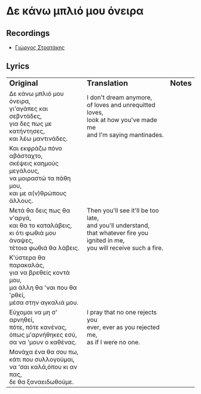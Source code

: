 # Δε κάνω μπλιό μου όνειρα

## Recordings

- [Γιώργος Στρατάκης](https://www.youtube.com/watch?v=F7Xi1R118vI)

## Lyrics

<table border="0">
  <tr>
    <td><b style="font-size:20px">Original</b></td>
    <td><b style="font-size:20px">Translation</b></td>
    <td><b style="font-size:20px">Notes</b></td>
  </tr>
  <tr>
    <td>Δε κάνω μπλιό μου όνειρα,<br>γι'αγάπες και σεβντάδες,<br>για δες πως με κατήντησες,<br>και λέω μαντινάδες.</td>
    <td>I don't dream anymore,<br>of loves and unrequitted loves,<br>look at how you've made me<br>and I'm saying mantinades.</td>
    <td></td>
  </tr>
  <tr>  
    <td>Και εκφράζω πόνο αβάσταχτο,<br>σκέψεις καημούς μεγάλους,<br>να μοιραστώ τα πάθη μου,<br>και με α(ν)θρώπους άλλους.</td>
    <td></td>
    <td></td>
  </tr>
  <tr>  
    <td>Μετά θα δεις πως θα ν'αργά,<br>και θα το καταλάβεις,<br>κι ότι φωθιά μου άναψες,<br>τέτοια φωθιά θα λάβεις.</td>
    <td>Then you'll see it'll be too late,<br>and you'll understand,<br>that whatever fire you ignited in me,<br>you will receive such a fire.</td>
    <td></td>
  </tr>
  <tr>  
    <td>Κ'ύστερα θα παρακαλάς,<br>για να βρεθείς κοντά μου,<br>μα άλλη θα 'ναι που θα 'ρθεί,<br>μέσα στην αγκαλιά μου.</td>
    <td></td>
    <td></td>
  </tr>
  <tr>  
    <td>Εύχομαι να μη σ' αρνηθεί,<br>πότε, πότε κανένας,<br>όπως μ'αρνήθηκες εσύ,<br>σα να 'μουν ο καθένας.</td>
    <td>I pray that no one rejects you<br>ever, ever as you rejected me,<br>as if I were no one.</td>
    <td></td>
  </tr>
  <tr>  
    <td>Μονάχα ένα θα σου πω,<br>κάτι που συλλογούμαι,<br>να 'σαι καλά,όπου κι αν πας,<br>δε θα ξαναειδωθούμε.</td>
    <td></td>
    <td></td>
  </tr>
</table>